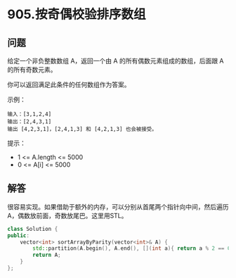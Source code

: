 # 905.按奇偶校验排序数组

## 问题
给定一个非负整数数组 A，返回一个由 A 的所有偶数元素组成的数组，后面跟 A 的所有奇数元素。

你可以返回满足此条件的任何数组作为答案。

 

示例：
```
输入：[3,1,2,4]
输出：[2,4,3,1]
输出 [4,2,3,1]，[2,4,1,3] 和 [4,2,1,3] 也会被接受。
``` 

提示：
- 1 <= A.length <= 5000
- 0 <= A[i] <= 5000

## 解答
很容易实现。如果借助于额外的内存，可以分别从首尾两个指针向中间，然后遍历A，偶数放前面，奇数放尾巴。这里用STL。

```C++
class Solution {
public:
    vector<int> sortArrayByParity(vector<int>& A) {
        std::partition(A.begin(), A.end(), [](int a){ return a % 2 == 0;});
        return A;
    }
};
```